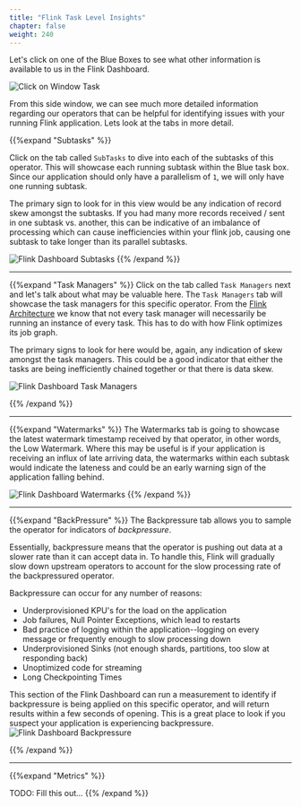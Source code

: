 ```yaml
---
title: "Flink Task Level Insights"
chapter: false
weight: 240
---
```


Let's click on one of the Blue Boxes to see what other information is available to us in the Flink Dashboard.

   ![Click on Window Task](/images/flink-on-kda/click-on-window-box.gif)

   From this side window, we can see much more detailed information regarding our operators that can be helpful for identifying issues with your running Flink application. Lets look at the tabs in more detail.

   {{%expand "Subtasks" %}}

   Click on the tab called `SubTasks` to dive into each of the subtasks of this operator. This will showcase each running subtask within the Blue task box. Since our application should only have a parallelism of `1`, we will only have one running subtask. 

   The primary sign to look for in this view would be any indication of record skew amongst the subtasks. If you had many more records received / sent in one subtask vs. another, this can be indicative of an imbalance of processing which can cause inefficiencies within your flink job, causing one subtask to take longer than its parallel subtasks.

   ![Flink Dashboard Subtasks](/images/flink-on-kda/flink-dashboard-operator-subtasks.png?classes=border,shadow)
   {{% /expand %}}

-----------------------------------



   {{%expand "Task Managers" %}} 
  Click on the tab called `Task Managers` next and let's talk about what may be valuable here. The `Task Managers` tab will showcase the task managers for this specific operator. From the [Flink Architecture](https://ci.apache.org/projects/flink/flink-docs-stable/concepts/flink-architecture.html#anatomy-of-a-flink-cluster) we know that not every task manager will necessarily be running an instance of every task. This has to do with how Flink optimizes its job graph. 

  The primary signs to look for here would be, again, any indication of skew amongst the task managers. This could be a good indicator that either the tasks are being inefficiently chained together or that there is data skew. 

  ![Flink Dashboard Task Managers](/images/flink-on-kda/flink-dashboard-task-managers.png?classes=border,shadow)

   {{% /expand %}}

-----------------------------------



  {{%expand "Watermarks" %}} 
  The Watermarks tab is going to showcase the latest watermark timestamp received by that operator, in other words, the Low Watermark. Where this may be useful is if your application is receiving an influx of late arriving data, the watermarks within each subtask would indicate the lateness and could be an early warning sign of the application falling behind.

  ![Flink Dashboard Watermarks](/images/flink-on-kda/flink-dashboard-watermarks.png?classes=border,shadow)
  {{% /expand %}}

-----------------------------------

   {{%expand "BackPressure" %}}
   The Backpressure tab allows you to sample the operator for indicators of *backpressure*. 

   Essentially, backpressure means that the operator is pushing out data at a slower rate than it can accept data in. To handle this, Flink will gradually slow down upstream operators to account for the slow processing rate of the backpressured operator.

   Backpressure can occur for any number of reasons:
   - Underprovisioned KPU's for the load on the application
   - Job failures, Null Pointer Exceptions, which lead to restarts
   - Bad practice of logging within the application--logging on every message or frequently enough to slow processing down
   - Underprovisioned Sinks (not enough shards, partitions, too slow at responding back)
   - Unoptimized code for streaming
   - Long Checkpointing Times

This section of the Flink Dashboard can run a measurement to identify if backpressure is being applied on this specific operator, and will return results within a few seconds of opening. This is a great place to look if you suspect your application is experiencing backpressure.
![Flink Dashboard Backpressure](/images/flink-on-kda/flink-dashboard-backpressure.png?classes=shadow,border)

   {{% /expand %}}

-----------------------------------

   {{%expand "Metrics" %}}

   TODO: Fill this out...
   {{% /expand %}}


